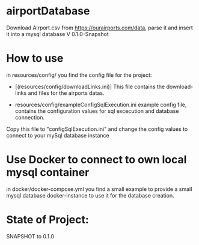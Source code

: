 # airportDatabase
Download Airport.csv from https://ourairports.com/data, parse it and insert it into a mysql database
V 0.1.0-Snapshot

# How to use

in resources/config/ you find the config file for the project:

- [(resources/config/downloadLinks.ini)]
  This file contains the download-links and files for the airports datas. 

- resources/config/exampleConfigSqlExecution.ini
  example config file, contains the configuration values for sql excecution and database connection. 
  
Copy this file to "configSqlExecution.ini" and change the config values to connect to your mySql database instance

# Use Docker to connect to own local mysql container
in docker/docker-compose.yml you find a small example to provide a small mysql database docker-instance to use it for the database creation.



# State of Project:
SNAPSHOT to 0.1.0
